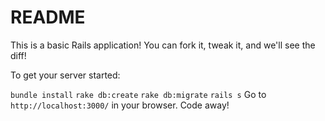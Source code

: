 # README

This is a basic Rails application! You can fork it, tweak it, and we'll see the diff!

To get your server started:

`bundle install`
`rake db:create`
`rake db:migrate`
`rails s`
Go to `http://localhost:3000/` in your browser. Code away!
